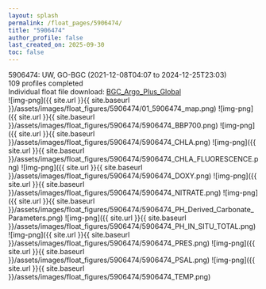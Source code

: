 ```yaml
---
layout: splash
permalink: /float_pages/5906474/
title: "5906474"
author_profile: false
last_created_on: 2025-09-30
toc: false
---
```

 
5906474: UW, GO-BGC (2021-12-08T04:07 to 2024-12-25T23:03)\
109 profiles completed\
Individual float file download: [BGC_Argo_Plus_Global](https://ftp.soest.hawaii.edu/bgc_argo_plus/Individual_Floats/outliers_removed/5906474_Sprof_processed.nc)\
![img-png]({{ site.url }}{{ site.baseurl }}/assets/images/float_figures/5906474/01_5906474_map.png)
![img-png]({{ site.url }}{{ site.baseurl }}/assets/images/float_figures/5906474/5906474_BBP700.png)
![img-png]({{ site.url }}{{ site.baseurl }}/assets/images/float_figures/5906474/5906474_CHLA.png)
![img-png]({{ site.url }}{{ site.baseurl }}/assets/images/float_figures/5906474/5906474_CHLA_FLUORESCENCE.png)
![img-png]({{ site.url }}{{ site.baseurl }}/assets/images/float_figures/5906474/5906474_DOXY.png)
![img-png]({{ site.url }}{{ site.baseurl }}/assets/images/float_figures/5906474/5906474_NITRATE.png)
![img-png]({{ site.url }}{{ site.baseurl }}/assets/images/float_figures/5906474/5906474_PH_Derived_Carbonate_Parameters.png)
![img-png]({{ site.url }}{{ site.baseurl }}/assets/images/float_figures/5906474/5906474_PH_IN_SITU_TOTAL.png)
![img-png]({{ site.url }}{{ site.baseurl }}/assets/images/float_figures/5906474/5906474_PRES.png)
![img-png]({{ site.url }}{{ site.baseurl }}/assets/images/float_figures/5906474/5906474_PSAL.png)
![img-png]({{ site.url }}{{ site.baseurl }}/assets/images/float_figures/5906474/5906474_TEMP.png)
